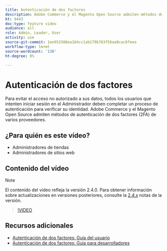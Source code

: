 ```yaml
---
title: Autenticación de dos factores
description: Adobe Commerce y el Magento Open Source admiten métodos de autenticación de dos factores (2FA) de varios proveedores. Descubra cómo las funciones de autenticación de dos factores ayudan a proteger el administrador de su tienda.
kt: 9443
doc-type: feature video
audience: all
role: Admin, Leader, User
activity: use
source-git-commit: 1ee953388ea164cc1ab179b783f56aa8cac0feea
workflow-type: tm+mt
source-wordcount: '130'
ht-degree: 0%

---
```



# Autenticación de dos factores

Para evitar el acceso no autorizado a sus datos, todos los usuarios que intenten iniciar sesión en el Administrador deben completar un proceso de autenticación para verificar su identidad. Adobe Commerce y el Magento Open Source admiten métodos de autenticación de dos factores (2FA) de varios proveedores.

## ¿Para quién es este vídeo?

- Administradores de tiendas
- Administradores de sitios web

## Contenido del vídeo

>[!NOTE]
>
>El contenido del vídeo refleja la versión 2.4.0. Para obtener información sobre actualizaciones en versiones posteriores, consulte la [2.4.x](https://devdocs.magento.com/guides/v2.4/release-notes/bk-release-notes.html) notas de la versión.

>[!VIDEO](https://video.tv.adobe.com/v/339104?quality=12&learn=on)

## Recursos adicionales

- [Autenticación de dos factores: Guía del usuario](https://docs.magento.com/user-guide/stores/security-two-factor-authentication.html)
- [Autenticación de dos factores: Guía para desarrolladores](https://devdocs.magento.com/guides/v2.4/security/two-factor-authentication.html)

